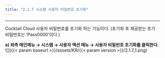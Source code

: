 ```yaml
---
title: "2.1.7 시스템 사용자 비밀번호 초기화"
---
```


---

Cocktail Cloud 사용자 비밀번호를 초기화 하는 기능이다. (초기화 후 제공받는 초기 비밀번호는 'Pass0000'이다.)

**a)  좌측 메인메뉴 → 시스템 → 사용자 액션 메뉴 → 사용자 비밀번호 초기화를 클릭한다.**
![]({{< param baseurl >}}/assets/KR/{{< param version >}}/2.1.7_1.png)
